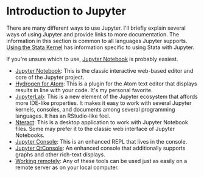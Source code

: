# Introduction to Jupyter

There are many different ways to use Jupyter. I'll briefly explain several ways of using Jupyter and provide links to more documentation. The information in this section is common to all languages Jupyter supports. [Using the Stata Kernel](../using_stata_kernel/magics.md) has information specific to using Stata with Jupyter.

If you're unsure which to use, [Jupyter Notebook](notebook.md) is probably easiest.

- [Jupyter Notebook](notebook.md): This is the classic interactive web-based editor and core of the Jupyter project.
- [Hydrogen for Atom](atom.md): This is a plugin for the Atom text editor that displays results in line with your code. It's my personal favorite.
- [JupyterLab](lab.md): This is a new element of the Jupyter ecosystem that affords more IDE-like properties. It makes it easy to work with several Jupyter kernels, consoles, and documents among several programming languages. It has an RStudio-like feel.
- [Nteract](nteract.md): This is a desktop application to work with Jupyter Notebook files. Some may prefer it to the classic web interface of Jupyter Notebooks.
- [Jupyter Console](console.md): This is an enhanced REPL that lives in the console.
- [Jupyter QtConsole](qtconsole.md): An enhanced console that additionally supports graphs and other rich-text displays.
- [Working remotely](remote.md): Any of these tools can be used just as easily on a remote server as on your local computer.
